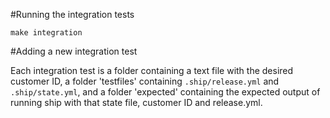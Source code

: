 #Running the integration tests

```shell
make integration
```

#Adding a new integration test

Each integration test is a folder containing a text file with the 
desired customer ID, a folder 'testfiles' containing 
`.ship/release.yml` and `.ship/state.yml`, and a folder 'expected' 
containing the expected output of running ship with that state file, customer ID and release.yml.